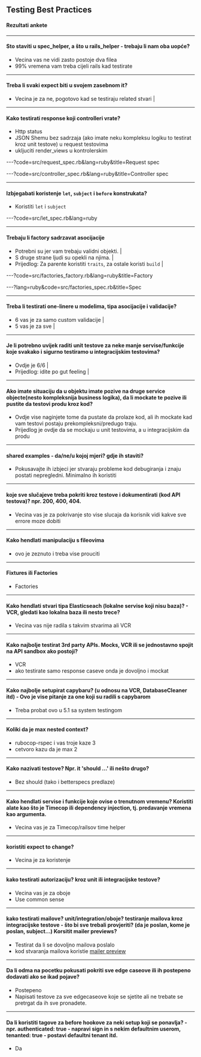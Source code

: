 ## Testing Best Practices

#### Rezultati ankete

---

#### Sto staviti u spec_helper, a što u rails_helper - trebaju li nam oba uopće?

- Vecina vas ne vidi zasto postoje dva filea
- 99% vremena vam treba cijeli rails kad testirate

---

#### Treba li svaki expect biti u svojem zasebnom it?

- Vecina je za ne, pogotovo kad se testiraju related stvari |

---

#### Kako testirati response koji controlleri vrate?

- Http status
- JSON Shemu bez sadrzaja (ako imate neku kompleksu logiku to testirat kroz unit testove) u request testovima
- ukljuciti render_views u kontrolerskim

---?code=src/request_spec.rb&lang=ruby&title=Request spec

---?code=src/controller_spec.rb&lang=ruby&title=Controller spec

---

#### Izbjegabati koristenje `let`, `subject` i `before` konstrukata?

- Koristiti `let` i `subject`

---?code=src/let_spec.rb&lang=ruby

---

#### Trebaju li factory sadrzavat asocijacije

- Potrebni su jer vam trebaju validni objekti. |
- S druge strane ljudi su opekli na njima. |
- Prijedlog: Za parente koristiti `traits`, za ostale koristi `build` |

---?code=src/factories_factory.rb&lang=ruby&title=Factory

---?lang=ruby&code=src/factories_spec.rb&title=Spec

---

#### Treba li testirati one-linere u modelima, tipa asocijacije i validacije?

- 6 vas je za samo custom validacije |
- 5 vas je za sve |

---

#### Je li potrebno uvijek raditi unit testove za neke manje servise/funkcije koje svakako i sigurno testiramo u integracijskim testovima?

- Ovdje je 6/6 |
- Prijedlog: idite po gut feeling |

---

#### Ako imate situaciju da u objektu imate pozive na druge service objecte(nesto kompleksnija business logika), da li mockate te pozive ili pustite da testovi produ kroz kod?

- Ovdje vise naginjete tome da pustate da prolaze kod, ali ih mockate kad vam testovi postaju prekompleksni/predugo traju.
- Prijedlog je ovdje da se mockaju u unit testovima, a u integracijskim da produ

---

#### shared examples - da/ne/u kojoj mjeri? gdje ih staviti?

- Pokusavajte ih izbjeci jer stvaraju probleme kod debugiranja i znaju postati nepregledni. Minimalno ih koristiti

---

#### koje sve slučajeve treba pokriti kroz testove i dokumentirati (kod API testova)? npr. 200, 400, 404.

- Vecina vas je za pokrivanje sto vise slucaja da korisnik vidi kakve sve errore moze dobiti

---

#### Kako hendlati manipulaciju s fileovima

- ovo je zeznuto i treba vise prouciti

---

#### Fixtures ili Factories

- Factories

---

#### Kako hendlati stvari tipa Elasticseach (lokalne servise koji nisu baza)? - VCR, gledati kao lokalna baza ili nesto trece?

- Vecina vas nije radila s takvim stvarima ali VCR

---

#### Kako najbolje testirat 3rd party APIs. Mocks, VCR ili se jednostavno spojit na API sandbox ako postoji?

- VCR
- ako testirate samo response caseve onda je dovoljno i mockat

---

#### Kako najbolje setupirat capybaru? (u odnosu na VCR, DatabaseCleaner itd) - Ovo je vise pitanje za one koji su radili s capybarom

- Treba probat ovo u 5.1 sa system testingom

---

#### Koliki da je max nested context?

- rubocop-rspec i vas troje kaze 3
- cetvoro kazu da je max 2

---

#### Kako nazivati testove? Npr. it 'should ...' ili nešto drugo?

- Bez should (tako i betterspecs predlaze)

---

#### Kako hendlati servise i funkcije koje ovise o trenutnom vremenu? Koristiti alate kao što je Timecop ili dependency injection, tj. predavanje vremena kao argumenta.

- Vecina vas je za Timecop/railsov time helper

---

#### koristiti expect to change?

- Vecina je za koristenje

---

#### kako testirati autorizaciju? kroz unit ili integracijske testove?

- Vecina vas je za oboje
- Use common sense

---

#### kako testirati mailove? unit/integration/oboje? testiranje mailova kroz integracijske testove - što bi sve trebali provjeriti? (da je poslan, kome je poslan, subject...) Korsitit mailer previews?

- Testirat da li se dovoljno mailova poslalo
- kod stvaranja mailova koristie [mailer preview](http://guides.rubyonrails.org/action_mailer_basics.html#previewing-emails)

---

#### Da li odma na pocetku pokusati pokriti sve edge caseove ili ih postepeno dodavati ako se ikad pojave?

- Postepeno
- Napisati testove za sve edgecaseove koje se sjetite ali ne trebate se pretrgat da ih sve pronadete.

---

#### Da li koristiti tagove za before hookove za neki setup koji se ponavlja? - npr. authenticated: true - napravi sign in s nekim defaultnim userom, tenanted: true - postavi defaultni tenant itd.

- Da
